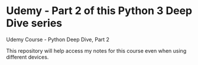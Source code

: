 # Udemy - Part 2 of this Python 3 Deep Dive series
 Udemy Course - Python Deep Dive, Part 2

This repository will help access my notes for this course even when using different devices.
